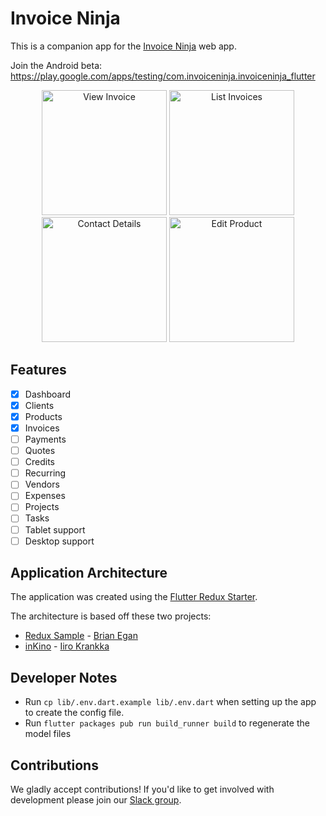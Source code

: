 # Invoice Ninja

This is a companion app for the [Invoice Ninja](https://github.com/invoiceninja/invoiceninja) web app.

Join the Android beta: https://play.google.com/apps/testing/com.invoiceninja.invoiceninja_flutter

<p align="center">
    <img src="https://github.com/invoiceninja/flutter-mobile/blob/master/samples/screenshots/screenshot_08.png" alt="View Invoice" width="200"/>
    <img src="https://github.com/invoiceninja/flutter-mobile/blob/master/samples/screenshots/screenshot_01.png" alt="List Invoices" width="200"/>
    <img src="https://github.com/invoiceninja/flutter-mobile/blob/master/samples/screenshots/screenshot_06.png" alt="Contact Details" width="200"/>
    <img src="https://github.com/invoiceninja/flutter-mobile/blob/master/samples/screenshots/screenshot_02.png" alt="Edit Product" width="200"/>
</p>

## Features

- [x] Dashboard
- [x] Clients
- [x] Products
- [x] Invoices
- [ ] Payments
- [ ] Quotes
- [ ] Credits
- [ ] Recurring
- [ ] Vendors
- [ ] Expenses
- [ ] Projects
- [ ] Tasks
- [ ] Tablet support
- [ ] Desktop support

## Application Architecture

The application was created using the [Flutter Redux Starter](https://github.com/hillelcoren/flutter-redux-starter).

The architecture is based off these two projects:

- [Redux Sample](https://github.com/brianegan/flutter_architecture_samples/tree/master/example/redux) - [Brian Egan](https://twitter.com/brianegan)
- [inKino](https://github.com/roughike/inKino) - [Iiro Krankka](https://twitter.com/koorankka)

## Developer Notes
- Run `cp lib/.env.dart.example lib/.env.dart` when setting up the app to create the config file.
- Run `flutter packages pub run build_runner build` to regenerate the model files

## Contributions

We gladly accept contributions! If you'd like to get involved with development please join our [Slack group](http://slack.invoiceninja.com/).